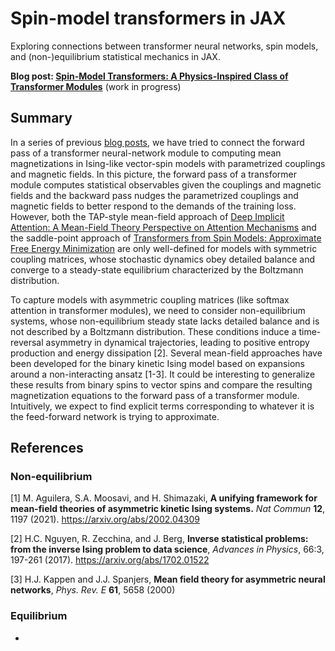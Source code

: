 # Spin-model transformers in JAX

Exploring connections between transformer neural networks, spin models, and (non-)equilibrium statistical mechanics in JAX.

**Blog post: [Spin-Model Transformers: A Physics-Inspired Class of Transformer Modules](https://mcbal.github.io/post/spin-model-transformers/)** (work in progress)


## Summary
In a series of previous [blog posts](https://mcbal.github.io), we have tried to connect the forward pass of a transformer neural-network module to computing mean magnetizations in Ising-like vector-spin models with parametrized couplings and magnetic fields. In this picture, the forward pass of a transformer module computes statistical observables given the couplings and magnetic fields and the backward pass nudges the parametrized couplings and magnetic fields to better respond to the demands of the training loss. However, both the TAP-style mean-field approach of [Deep Implicit Attention: A Mean-Field Theory Perspective on Attention Mechanisms](https://mcbal.github.io/post/deep-implicit-attention-a-mean-field-theory-perspective-on-attention-mechanisms/) and the saddle-point approach of [Transformers from Spin Models: Approximate Free Energy Minimization](https://mcbal.github.io/post/transformers-from-spin-models-approximate-free-energy-minimization/) are only well-defined for models with symmetric coupling matrices, whose stochastic dynamics obey detailed balance and converge to a steady-state equilibrium characterized by the Boltzmann distribution. 

To capture models with asymmetric coupling matrices (like softmax attention in transformer modules), we need to consider non-equilibrium systems, whose non-equilibrium steady state lacks detailed balance and is not described by a Boltzmann distribution. These conditions induce a time-reversal asymmetry in dynamical trajectories, leading to positive entropy production and energy dissipation [2]. Several mean-field approaches have been developed for the binary kinetic Ising model based on expansions around a non-interacting ansatz [1-3]. It could be interesting to generalize these results from binary spins to vector spins and compare the resulting magnetization equations to the forward pass of a transformer module. Intuitively, we expect to find explicit terms corresponding to whatever it is the feed-forward network is trying to approximate.


## References

### Non-equilibrium

[1] M. Aguilera, S.A. Moosavi, and H. Shimazaki, **A unifying framework for mean-field theories of asymmetric kinetic Ising systems.** *Nat Commun* **12**, 1197 (2021). https://arxiv.org/abs/2002.04309

[2] H.C. Nguyen, R. Zecchina, and J. Berg, **Inverse statistical problems: from the inverse Ising problem to data science**, *Advances in Physics*, 66:3, 197-261 (2017). https://arxiv.org/abs/1702.01522

[3] H.J. Kappen and J.J. Spanjers, **Mean field theory for asymmetric neural networks**, *Phys. Rev. E* **61**, 5658 (2000)


### Equilibrium
- 
